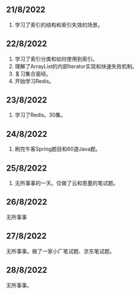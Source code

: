 ## 21/8/2022

1. 学习了索引的结构和索引失效的场景。



## 22/8/2022

1. 学习了索引分类和如何使用到索引。
2. 理解了ArrayList的内部Iterator实现和快速失败机制。
3. 复习集合面经。
4. 开始学习Redis。



## 23/8/2022

1. 学习了Redis。30集。



## 24/8/2022

1. 刷完牛客Spring题目和60道Java题。



## 25/8/2022

1. 无所事事的一天。仅做了云和恩墨的笔试题。



## 26/8/2022

无所事事



## 27/8/2022

无所事事。做了一家小厂笔试题、京东笔试题。



## 28/8/2022

无所事事。